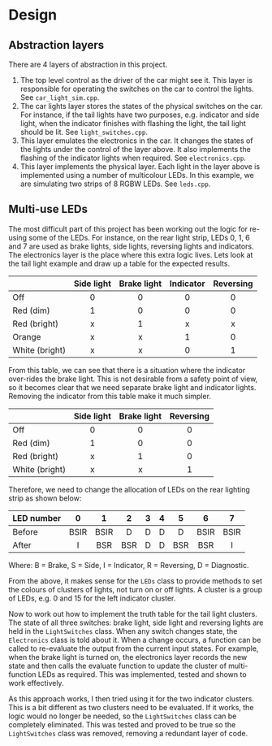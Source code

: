 # Design

## Abstraction layers

There are 4 layers of abstraction in this project.

1. The top level control as the driver of the car might see it.  This layer is responsible for operating the switches on the car to control the lights. See `car_light_sim.cpp`.
2. The car lights layer stores the states of the physical switches on the car.  For instance, if the tail lights have two purposes, e.g. indicator and side light, when the indicator finishes with flashing the light, the tail light should be lit. See `light_switches.cpp`.
3. This layer emulates the electronics in the car.  It changes the states of the lights under the control of the layer above.  It also implements the flashing of the indicator lights when required. See `electronics.cpp`.
4. This layer implements the physical layer.  Each light in the layer above is implemented using a number of multicolour LEDs.  In this example, we are simulating two strips of 8 RGBW LEDs. See `leds.cpp`.

## Multi-use LEDs

The most difficult part of this project has been working out the logic for re-using some of the LEDs.  For instance, on the rear light strip, LEDs 0, 1, 6 and 7 are used as brake lights, side lights, reversing lights and indicators.  The electronics layer is the place where this extra logic lives.  Lets look at the tail light example and draw up a table for the expected results.

|   | Side light | Brake light | Indicator | Reversing |
|----------------|:-:|:-:|:-:|:-:|
| Off            | 0 | 0 | 0 | 0 |
| Red (dim)      | 1 | 0 | 0 | 0 |
| Red (bright)   | x | 1 | x | x |
| Orange         | x | x | 1 | 0 |
| White (bright) | x | x | 0 | 1 |

From this table, we can see that there is a situation where the indicator over-rides the brake light.  This is not desirable from a safety point of view, so it becomes clear that we need separate brake light and indicator lights.  Removing the indicator from this table make it much simpler.

| | Side light | Brake light | Reversing |
|--------------|:-:|:-:|:-:|
| Off          | 0 | 0 | 0 |
| Red (dim)    | 1 | 0 | 0 |
| Red (bright) | x | 1 | 0 |
| White (bright) | x | x | 1 |

Therefore, we need to change the allocation of LEDs on the rear lighting strip as shown below:

| LED number | 0 | 1 | 2 | 3 | 4 | 5 | 6 | 7 |
|------------|:-:|:-:|:-:|:-:|:-:|:-:|:-:|:-:|
| Before     |BSIR|BSIR| D | D | D | D |BSIR|BSIR|
| After      | I |BSR|BSR| D | D |BSR|BSR| I |

Where: B = Brake, S = Side, I = Indicator, R = Reversing, D = Diagnostic.

From the above, it makes sense for the `LEDs` class to provide methods to set the colours of clusters of lights, not turn on or off lights.  A cluster is a group of LEDs, e.g. 0 and 15 for the left indicator cluster.

Now to work out how to implement the truth table for the tail light clusters.  The state of all three switches: brake light, side light and reversing lights are held in the `LightSwitches` class.  When any switch changes state, the `Electronics` class is told about it. When a change occurs, a function can be called to re-evaluate the output from the current input states.  For example, when the brake light is turned on, the electronics layer records the new state and then calls the evaluate function to update the cluster of multi-function LEDs as required. This was implemented, tested and shown to work effectively.

As this approach works, I then tried using it for the two indicator clusters.  This is a bit different as two clusters need to be evaluated.  If it works, the logic would no longer be needed, so the `LightSwitches` class can be completely eliminated.  This was tested and proved to be true so the `LightSwitches` class was removed, removing a redundant layer of code.
